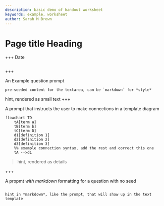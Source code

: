 ```yaml
---
description: basic demo of handout worksheet
keywords: example, worksheet
author: Sarah M Brown
---
```

# Page title Heading 

+++
Date

```date
```

+++

An Example question prompt

```open
pre-seeded content for the textarea, can be `markdown` for *style*
```

hint, rendered as small text
+++

A prompt that instructs the user to make connections in a template diagram

```mermaid
flowchart TD
    tA[term a]
    tB[term b]
    tC[term D]
    d1[definition 1]
    d2[definition 2]
    d3[definition 3]
    %% example connection syntax, add the rest and correct this one
    tA -->d1
```

> hint, rendered as details 

+++ 

A propmt *with markdown* formatting for a question with no seed

```open
```

`hint in *markdown*, like the prompt, that will show up in the text template`
